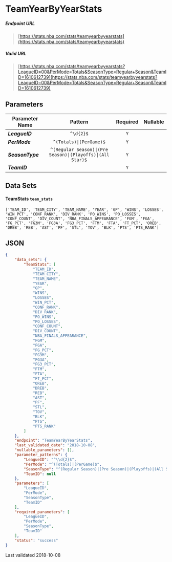# TeamYearByYearStats

##### Endpoint URL
>[https://stats.nba.com/stats/teamyearbyyearstats](https://stats.nba.com/stats/teamyearbyyearstats)

##### Valid URL
>[https://stats.nba.com/stats/teamyearbyyearstats?LeagueID=00&PerMode=Totals&SeasonType=Regular+Season&TeamID=1610612739](https://stats.nba.com/stats/teamyearbyyearstats?LeagueID=00&PerMode=Totals&SeasonType=Regular+Season&TeamID=1610612739)

## Parameters
Parameter Name | Pattern | Required | Nullable
------------ | :-----------: | :---: | :---:
_**LeagueID**_ | `^\d{2}$` | `Y` |  | 
_**PerMode**_ | `^(Totals)\|(PerGame)$` | `Y` |  | 
_**SeasonType**_ | `^(Regular Season)\|(Pre Season)\|(Playoffs)\|(All Star)$` | `Y` |  | 
_**TeamID**_ |  | `Y` |  | 

## Data Sets
#### TeamStats `team_stats`
```text
['TEAM_ID', 'TEAM_CITY', 'TEAM_NAME', 'YEAR', 'GP', 'WINS', 'LOSSES', 'WIN_PCT', 'CONF_RANK', 'DIV_RANK', 'PO_WINS', 'PO_LOSSES', 'CONF_COUNT', 'DIV_COUNT', 'NBA_FINALS_APPEARANCE', 'FGM', 'FGA', 'FG_PCT', 'FG3M', 'FG3A', 'FG3_PCT', 'FTM', 'FTA', 'FT_PCT', 'OREB', 'DREB', 'REB', 'AST', 'PF', 'STL', 'TOV', 'BLK', 'PTS', 'PTS_RANK']
```


## JSON
```json
{
    "data_sets": {
        "TeamStats": [
            "TEAM_ID",
            "TEAM_CITY",
            "TEAM_NAME",
            "YEAR",
            "GP",
            "WINS",
            "LOSSES",
            "WIN_PCT",
            "CONF_RANK",
            "DIV_RANK",
            "PO_WINS",
            "PO_LOSSES",
            "CONF_COUNT",
            "DIV_COUNT",
            "NBA_FINALS_APPEARANCE",
            "FGM",
            "FGA",
            "FG_PCT",
            "FG3M",
            "FG3A",
            "FG3_PCT",
            "FTM",
            "FTA",
            "FT_PCT",
            "OREB",
            "DREB",
            "REB",
            "AST",
            "PF",
            "STL",
            "TOV",
            "BLK",
            "PTS",
            "PTS_RANK"
        ]
    },
    "endpoint": "TeamYearByYearStats",
    "last_validated_date": "2018-10-08",
    "nullable_parameters": [],
    "parameter_patterns": {
        "LeagueID": "^\\d{2}$",
        "PerMode": "^(Totals)|(PerGame)$",
        "SeasonType": "^(Regular Season)|(Pre Season)|(Playoffs)|(All Star)$",
        "TeamID": null
    },
    "parameters": [
        "LeagueID",
        "PerMode",
        "SeasonType",
        "TeamID"
    ],
    "required_parameters": [
        "LeagueID",
        "PerMode",
        "SeasonType",
        "TeamID"
    ],
    "status": "success"
}
```

Last validated 2018-10-08